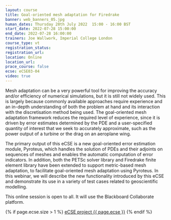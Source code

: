 ```yaml
---
layout: course
title: Goal-oriented mesh adaptation for Firedrake
banner: web_banners_05.jpg
human_dates: Thursday 28th July 2022  15:00 - 16:00 BST
start_date: 2022-07-28 15:00:00
end_date: 2022-07-28 16:00:00
trainers: Joe Wallwork, Imperial College London
course_type: vt
registration_status:
registration_url:
location: Online
location_url:
prace_course: false
ecse: eCSE03-04
video: true
---
```


Mesh adaptation can be a very powerful tool for improving the accuracy and/or efficiency of numerical simulations, but it is still not widely used. This is largely because commonly available approaches require experience and an in-depth understanding of both the problem at hand and its interaction with the discretisation method being used. The goal-oriented mesh adaptation framework reduces the required level of experience, since it is driven by error estimates determined by the PDE and a user-specified quantity of interest that we seek to accurately approximate, such as the power output of a turbine or the drag on an aeroplane wing.
 
The primary output of this eCSE is a new goal-oriented error estimation module, Pyroteus, which handles the solution of PDEs and their adjoints on sequences of meshes and enables the automatic computation of error indicators. In addition, both the PETSc solver library and Firedrake finite element library have been extended to support metric-based mesh adaptation, to facilitate goal-oriented mesh adaptation using Pyroteus. In this webinar, we will describe the new functionality introduced by this eCSE and demonstrate its use in a variety of test cases related to geoscientific modelling.



This online session is open to all. It will use the Blackboard Collaborate platform.


{% if page.ecse.size > 1 %}
<a href="{{ site.baseurl }}/ecse/reports/{{ page.ecse }}">eCSE project {{ page.ecse }}</a>
{% endif %}

<section id="service">
<!--
  <div class="row ">	

      <div class="col-xs-6 col-sm-4">
        <a class="ar2_linkbox ar2_linkbox-teal" 
          href="https://eu.bbcollab.com/guest/0ec864585cf54f14aa623ecbd42181f4">
          <strong>Join Session</strong><br/>
          Join this online session in your browser
        </a>
      </div>

      <div class="col-xs-6 col-sm-4">
        <a class="ar2_linkbox ar2_linkbox-green" href="courses/"
           href="myevents.ics">
          <strong>Add to Calendar</strong><br/>
          Download ICS file to add this event to your calendar complete with join link
        </a>
      </div>

											
    </div>

-->



<h2><a name="video">Video</a></h2>

<div>

<iframe title="Video"  width="560" height="315" src="https://www.youtube.com/embed/bXkOVYh4j3A" frameborder="0" allow="accelerometer; autoplay; encrypted-media; gyroscope; picture-in-picture" allowfullscreen></iframe>

</div>





<section id="service">
  <div class="container">
    <div class="row ">	







      <div class="col-xs-6 col-sm-4">
        <a class="ar2_linkbox ar2_linkbox-green" href="courses/"
           href="eCSE_Presentation_Joe_Wallwork.pdf">
          <strong>Slides</strong><br/>
          Download pdf of the presentation.
        </a>
      </div>
										
    </div>
  </div>
</section>

